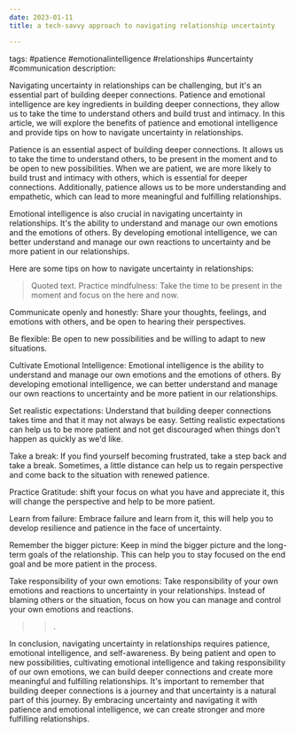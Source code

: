 ```yaml
---
date: 2023-01-11 
title: a tech-savvy approach to navigating relationship uncertainty

---
```


tags: #patience #emotionalintelligence #relationships #uncertainty #communication
description:

Navigating uncertainty in relationships can be challenging, but it's an essential part of building deeper connections. Patience and emotional intelligence are key ingredients in building deeper connections, they allow us to take the time to understand others and build trust and intimacy. In this article, we will explore the benefits of patience and emotional intelligence and provide tips on how to navigate uncertainty in relationships.


Patience is an essential aspect of building deeper connections. It allows us to take the time to understand others, to be present in the moment and to be open to new possibilities. When we are patient, we are more likely to build trust and intimacy with others, which is essential for deeper connections. Additionally, patience allows us to be more understanding and empathetic, which can lead to more meaningful and fulfilling relationships.

Emotional intelligence is also crucial in navigating uncertainty in relationships. It's the ability to understand and manage our own emotions and the emotions of others. By developing emotional intelligence, we can better understand and manage our own reactions to uncertainty and be more patient in our relationships.

Here are some tips on how to navigate uncertainty in relationships:

	
> Quoted text.
Practice mindfulness: Take the time to be present in the moment and focus on the here and now.

Communicate openly and honestly: Share your thoughts, feelings, and emotions with others, and be open to hearing their perspectives.

Be flexible: Be open to new possibilities and be willing to adapt to new situations.

Cultivate Emotional Intelligence: Emotional intelligence is the ability to understand and manage our own emotions and the emotions of others. By developing emotional intelligence, we can better understand and manage our own reactions to uncertainty and be more patient in our relationships.

Set realistic expectations: Understand that building deeper connections takes time and that it may not always be easy. Setting realistic expectations can help us to be more patient and not get discouraged when things don't happen as quickly as we'd like.

Take a break: If you find yourself becoming frustrated, take a step back and take a break. Sometimes, a little distance can help us to regain perspective and come back to the situation with renewed patience.

Practice Gratitude: shift your focus on what you have and appreciate it, this will change the perspective and help to be more patient.

Learn from failure: Embrace failure and learn from it, this will help you to develop resilience and patience in the face of uncertainty.

Remember the bigger picture: Keep in mind the bigger picture and the long-term goals of the relationship. This can help you to stay focused on the end goal and be more patient in the process.

Take responsibility of your own emotions: Take responsibility of your own emotions and reactions to uncertainty in your relationships. Instead of blaming others or the situation, focus on how you can manage and control your own emotions and reactions.

> > .

In conclusion, navigating uncertainty in relationships requires patience, emotional intelligence, and self-awareness. By being patient and open to new possibilities, cultivating emotional intelligence and taking responsibility of our own emotions, we can build deeper connections and create more meaningful and fulfilling relationships. It's important to remember that building deeper connections is a journey and that uncertainty is a natural part of this journey. By embracing uncertainty and navigating it with patience and emotional intelligence, we can create stronger and more fulfilling relationships.
